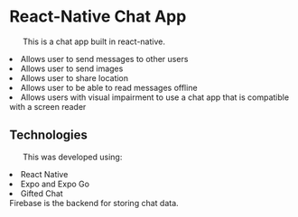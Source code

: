 # React-Native Chat App
<ul>This is a chat app built in react-native. </ul>
<li> Allows user to send messages to other users</li>
<li> Allows user to send images </li>
<li> Allows user to share location</li>
<li> Allows user to be able to read messages offline </li>
<li> Allows users with visual impairment to use a chat app that is compatible with a screen reader</li>

<h2>Technologies</h2>
<ul>This was developed using:</ul>
<li>React Native</li>
<li>Expo and Expo Go</li>
<li>Gifted Chat</li>
Firebase is the backend for storing chat data. 
